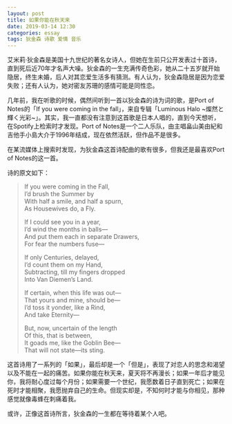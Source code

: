 ```yaml
---
layout: post
title: 如果你能在秋天来
date: 2019-03-14 12:30
categories: essay
tags: 狄金森 诗歌 爱情 音乐
---
```


艾米莉·狄金森是美国十九世纪的著名女诗人，但她在生前只公开发表过十首诗，直到死后近70年才名声大噪。狄金森的一生充满传奇色彩，她从二十五岁就开始隐居，终生未婚，后人对其恋爱生活多有猜测。有人认为，狄金森隐居是因为恋爱失败；还有人认为，她对密友苏珊的感情可能是同性恋。

几年前，我在听歌的时候，偶然间听到一首以狄金森的诗为词的歌，是Port of Notes的「If you were coming in the fall」，来自专辑「Luminous Halo ~燦然と輝く光彩~」。其实，我一直都没有注意到这首歌是日本人唱的，直到今天想听，在Spotify上检索时才发现。Port of Notes是一个二人乐队，由主唱畠山美由紀和吉他手小島大介于1996年结成，现在依然活跃，但作品不是很多。

在某流媒体上搜索时发现，为狄金森这首诗配曲的歌有很多，但我还是最喜欢Port of Notes的这一首。


诗的原文如下：

> If you were coming in the Fall,  
> I’d brush the Summer by  
> With half a smile, and half a spurn,  
> As Housewives do, a Fly.  
>
> If I could see you in a year,  
> I’d wind the months in balls—  
> And put them each in separate Drawers,  
> For fear the numbers fuse—  
>
> If only Centuries, delayed,  
> I’d count them on my Hand,  
> Subtracting, till my fingers dropped  
> Into Van Diemen’s Land.  
>
> If certain, when this life was out—  
> That yours and mine, should be—  
> I’d toss it yonder, like a Rind,  
> And take Eternity—  
>
> But, now, uncertain of the length  
> Of this, that is between,  
> It goads me, like the Goblin Bee—  
> That will not state—its sting.  

这首诗用了一系列的「如果」，最后却是一个「但是」，表现了对恋人的思念和渴望以及不能在一起的痛苦。如果你能在秋天来，夏天将不再漫长；如果一年后才能见你，我将耐心度过每个月份；如果需要一个世纪，我愿数着日子直到死亡；如果在死时才能相聚，我愿抛弃自己的生命。但现实却是，不知何时才能与你相见，那种感觉就像毒蜂在刺痛着我。

或许，正像这首诗所言，狄金森的一生都在等待着某个人吧。

